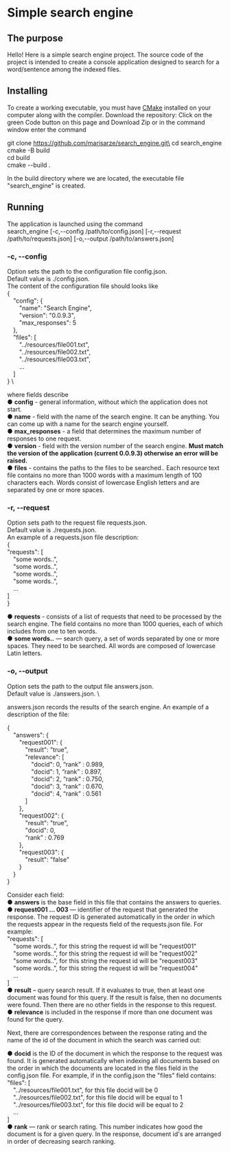 # Simple search engine

## The purpose

Hello! Here is a simple search engine project. The source code of the project is intended to create a console application designed to search for a word/sentence among the indexed files.

## Installing

To create a working executable, you must have [CMake](https://cmake.org/) installed on your computer along with the compiler. Download the repository: Click on the green Code button on this page and Download Zip or in the command window enter the command

git clone https://github.com/marisarze/search_engine.git\
cd search_engine\
cmake -B build\
cd build\
cmake --build .

In the build directory where we are located, the executable file "search_engine"  is created.

## Running

The application is launched using the command \
search_engine [-c,--config /path/to/config.json] [-r,--request /path/to/requests.json] [-o,--output /path/to/answers.json]

### -c, --config
Option sets the path to the configuration file config.json.\
Default value is ./config.json. \
The content of the configuration file should looks like \
{ \
&emsp;"config": { \
&emsp;&emsp;"name": "Search Engine", \
&emsp;&emsp;"version": "0.0.9.3", \
&emsp;&emsp;"max_responses": 5 \
&emsp;}, \
&emsp;"files": [ \
&emsp;&emsp;"../resources/file001.txt", \
&emsp;&emsp;"../resources/file002.txt", \
&emsp;&emsp;"../resources/file003.txt", \
&emsp;&emsp;… \
&emsp;] \
} \

where fields describe \
● **config** - general information, without which the application does not start. \
● **name** - field with the name of the search engine. It can be anything. You can come up with a name for the search engine yourself. \
● **max_responses** - a field that determines the maximum number of responses to one request.\
● **version** - field with the version number of the search engine. **Must match the version of the application (current 0.0.9.3) otherwise an error will be raised.** \
● **files** - contains the paths to the files to be searched.. Each resource text file contains no more than 1000 words with a maximum length of 100 characters each. Words consist of lowercase English letters and are separated by one or more spaces.

### -r, --request
Option sets path to the request file requests.json. \
Default value is ./requests.json. \
An example of a requests.json file description:\
{\
"requests": [\
&emsp;"some words..",\
&emsp;"some words..",\
&emsp;"some words..",\
&emsp;"some words..",\
&emsp;…\
]\
}

● **requests** - consists of a list of requests that need to be processed by the search engine. The field contains no more than 1000 queries, each of which includes from one to ten words. \
● **some words..** — search query, a set of words separated by one or more spaces. They need to be searched. All words are composed of lowercase Latin letters.

### -o, --output
Option sets the path to the output file answers.json.\
Default value is ./answers.json. \

answers.json records the results of the search engine. An example of a description of the file:

{ \
&emsp;"answers": {\
&emsp;&emsp;"request001": { \
&emsp;&emsp;&emsp;"result": "true", \
&emsp;&emsp;&emsp;"relevance": [ \
&emsp;&emsp;&emsp;&emsp;"docid": 0, “rank” : 0.989, \
&emsp;&emsp;&emsp;&emsp;"docid": 1, “rank” : 0.897, \
&emsp;&emsp;&emsp;&emsp;"docid": 2, “rank” : 0.750, \
&emsp;&emsp;&emsp;&emsp;"docid": 3, “rank” : 0.670, \
&emsp;&emsp;&emsp;&emsp;"docid": 4, “rank” : 0.561 \
&emsp;&emsp;&emsp;] \
&emsp;&emsp;}, \
&emsp;&emsp;"request002": { \
&emsp;&emsp;&emsp;"result": "true",\
&emsp;&emsp;&emsp;"docid": 0, \
&emsp;&emsp;&emsp;“rank” : 0.769 \
&emsp;&emsp;}, \
&emsp;&emsp;"request003": {\
&emsp;&emsp;&emsp;"result": "false" \
&emsp;&emsp;} \
&emsp;} \
}

Consider each field: \
● **answers** is the base field in this file that contains the answers to queries. \
● **request001 … 003** — identifier of the request that generated the response.
The request ID is generated automatically in the order in which the requests appear in the requests field of the requests.json file. For example: \
"requests": [ \
&emsp;"some words..", for this string the request id will be "request001" \
&emsp;"some words..", for this string the request id will be "request002" \
&emsp;"some words..", for this string the request id will be "request003" \
&emsp;"some words..", for this string the request id will be "request004" \
&emsp;… \
] \
● **result** – query search result. If it evaluates to true, then at least one document was found for this query. If the result is false, then no documents were found. Then there are no other fields in the response to this request. \
● **relevance** is included in the response if more than one document was found for the query.

Next, there are correspondences between the response rating and the name of the id of the document in which the search was carried out:

● **docid** is the ID of the document in which the response to the request was found. It is generated automatically when indexing all documents based on the order in which the documents are located in the files field in the config.json file. For example, if in the config.json the "files" field contains: \
"files": [ \
&emsp;"../resources/file001.txt", for this file docid will be 0 \
&emsp;"../resources/file002.txt", for this file docid will be equal to 1 \
&emsp;"../resources/file003.txt", for this file docid will be equal to 2 \
&emsp;… \
] \
● **rank** — rank or search rating. This number indicates how good the document is for a given query. In the response, document id's are arranged in order of decreasing search ranking.